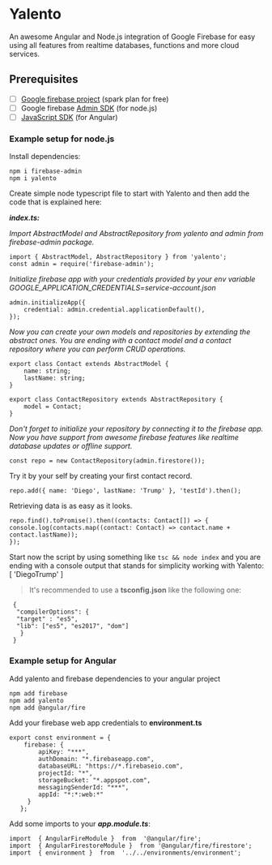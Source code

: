 # Yalento
  
An awesome Angular and Node.js integration of Google Firebase for easy using all features from realtime databases, functions and more cloud services.  
  
## Prerequisites

- [ ] [Google firebase project](https://firebase.google.com/) (spark plan for free)
- [ ] Google firebase [Admin SDK](https://firebase.google.com/docs/admin/setup) (for node.js) 
- [ ] [JavaScript SDK](https://firebase.google.com/docs/web/setup) (for Angular)  
  
### Example setup for node.js  
  
Install dependencies:

    npm i firebase-admin
    npm i yalento
    
Create simple node typescript file to start with Yalento and then add the code that is explained here:

***index.ts:***

*Import AbstractModel and AbstractRepository from yalento and admin from firebase-admin package.*

    import { AbstractModel, AbstractRepository } from 'yalento';
    const admin = require('firebase-admin');
    
*Initialize firebase app with your credentials provided by your env variable GOOGLE_APPLICATION_CREDENTIALS=service-account.json*

    admin.initializeApp({  
        credential: admin.credential.applicationDefault(),  
    });

*Now you can create your own models and repositories by extending the abstract ones. You are ending with a contact model and a contact repository where you can perform CRUD operations.*

    export class Contact extends AbstractModel {  
        name: string;  
        lastName: string;  
    }
    
    export class ContactRepository extends AbstractRepository {  
        model = Contact;  
    }
    
*Don't forget to initialize your repository by connecting it to the firebase app. Now you have support from awesome firebase features like realtime database updates or offline support.*

    const repo = new ContactRepository(admin.firestore());
Try it by your self by creating your first contact record.

    repo.add({ name: 'Diego', lastName: 'Trump' }, 'testId').then();
Retrieving data is as easy as it looks.

    repo.find().toPromise().then((contacts: Contact[]) => {  
    console.log(contacts.map((contact: Contact) => contact.name + contact.lastName));
    });

Start now the script by using something like `tsc && node index` and you are ending with a console output that stands for simplicity working with Yalento:
 [ 'DiegoTrump' ]

> It's recommended to use a **tsconfig.json** like the following one:

     {  
      "compilerOptions": {  
      "target" : "es5",  
      "lib": ["es5", "es2017", "dom"]  
       } 
     }

  
### Example setup for Angular  

Add yalento and firebase dependencies to your angular project

    npm add firebase
    npm add yalento
    npm add @angular/fire
 
 Add your firebase web app credentials to **environment.ts**

    export const environment = {  
	    firebase: {  
		    apiKey: "***",
		    authDomain: "*.firebaseapp.com",
		    databaseURL: "https://*.firebaseio.com",
		    projectId: "*",
		    storageBucket: "*.appspot.com",
		    messagingSenderId: "***",
		    appId: "*:*:web:*"
	     }
	   };

Add some imports to your ***app.module.ts***:

    import  { AngularFireModule }  from  '@angular/fire';
    import  { AngularFirestoreModule }  from '@angular/fire/firestore';
    import  { environment }  from  '../../environments/environment';

